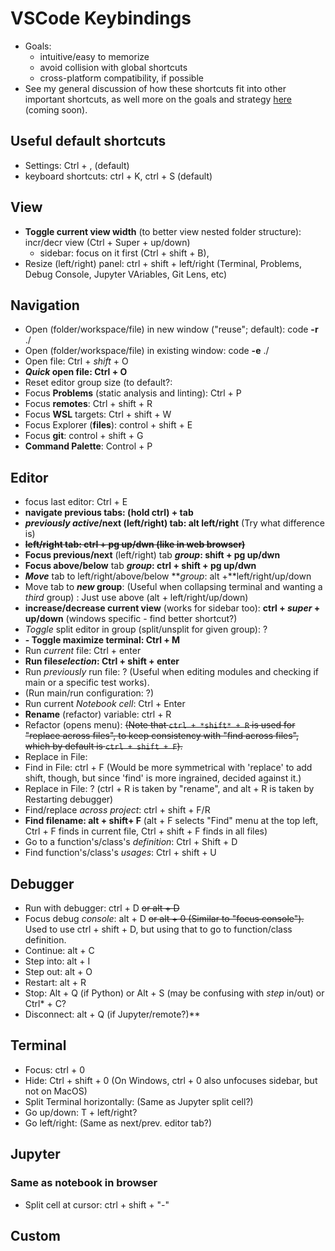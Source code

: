 # VSCode Keybindings
- Goals:
  - intuitive/easy to memorize
  - avoid collision with global shortcuts
  - cross-platform compatibility, if possible
- See my general discussion of how these shortcuts fit into other important shortcuts, as well more on the goals and strategy [here]() (coming soon).
## Useful default shortcuts
- Settings: Ctrl + , (default)
- keyboard shortcuts: ctrl + K, ctrl + S (default)
## View
- **Toggle current view width** (to better view nested folder structure):  incr/decr view (Ctrl + Super + up/down)
  - sidebar: focus on it first (Ctrl + shift + B),
- Resize (left/right) panel: ctrl + shift + left/right  (Terminal, Problems, Debug Console, Jupyter VAriables, Git Lens, etc)
## Navigation
- Open (folder/workspace/file) in new window ("reuse"; default): code **-r** ./
- Open (folder/workspace/file) in existing window: code **-e** ./
- Open file: Ctrl +  *shift* + O
- ***Quick* open file: Ctrl + O**
- Reset editor group size (to default?:
- Focus **Problems** (static analysis and linting): Ctrl + P
- Focus **remotes**: Ctrl + shift + R
- Focus **WSL** targets: Ctrl + shift + W
- Focus Explorer (**files**): control + shift + E
- Focus **git**: control + shift + G
- **Command Palette**: Control + P
## Editor
- focus last editor: Ctrl + E
- **navigate previous tabs: (hold ctrl) + tab**
- ***previously active*/next (left/right) tab: alt left/right** (Try what difference is)
- ~~**left/right tab: ctrl + pg up/dwn (like in web browser)**~~
- **Focus previous/next** (left/right) tab ***group*: shift + pg up/dwn**
- **Focus above/below** tab ***group*: ctrl + shift + pg up/dwn**
- ***Move*** tab to left/right/above/below ***group*:  alt +**left/right/up/down
- Move tab to ***new* group**:  (Useful when collapsing terminal and wanting a *third* group) : Just use above (alt + left/right/up/down)
- **increase/decrease current view** (works for sidebar too): **ctrl + *super* + up/down** (windows specific - find better shortcut?)
- *Toggle* split editor in group (split/unsplit for given group): ?
- **- Toggle maximize terminal: Ctrl + M**
- Run *current* file: Ctrl + enter
- **Run file*selection*: Ctrl + shift + enter**
- Run *previously* run file: ? (Useful when editing modules and checking if main or a specific test works).
- (Run main/run configuration: ?)
- Run current *Notebook cell*: Ctrl + Enter
- **Rename** (refactor) variable: ctrl + R
- Refactor (opens menu):  ~~(Note that `ctrl + *shift* + R` is used for "replace across files", to keep consistency with "find across files", which by default is `ctrl + shift + F`).~~
- Replace in File:
- Find in File: ctrl + F (Would be more symmetrical with 'replace' to add shift, though, but since 'find' is more ingrained, decided against it.)
- Replace in File: ? (ctrl + R is taken by "rename", and alt + R is taken by Restarting debugger)
- Find/replace *across project*: ctrl + shift + F/R
- **Find filename: alt + shift+ F** (alt + F selects "Find" menu at the top left, Ctrl + F finds in current file, Ctrl + shift + F  finds in all files)
- Go to a function's/class's *definition*: Ctrl + Shift + D
- Find function's/class's *usages*: Ctrl + shift + U
## Debugger
- Run with debugger: ctrl + D ~~or alt + D~~
- Focus debug *console*: alt + D ~~or alt + 0 (Similar to "focus console").~~ Used to use ctrl + shift + D, but using that to go to function/class definition.
- Continue: alt + C
- Step into: alt + I
- Step out: alt + O
- Restart: alt + R
- Stop:  Alt + Q (if Python) or Alt + S (may be confusing with *step* in/out) or Ctrl* + C?
- Disconnect: alt + Q (if Jupyter/remote?)**
## Terminal
- Focus: ctrl + 0
- Hide: Ctrl + shift + 0 (On Windows, ctrl + 0 also unfocuses sidebar, but not on MacOS)
- Split Terminal horizontally:  (Same as Jupyter split cell?)
- Go up/down: T + left/right?
- Go left/right: (Same as next/prev. editor tab?)

## Jupyter
### Same as notebook in browser
- Split cell at cursor: ctrl + shift + "-"


## Custom